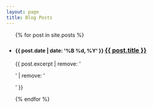 ```yaml
---
layout: page
title: Blog Posts
---
```


<ul class="posts">
  {% for post in site.posts %}
    <li>
      <h3 class="post-title">
        <small class="post-date">
          <time>{{ post.date | date: '%B %d, %Y' }}</time>
        </small>
        <a href="{{ post.url }}">
          {{ post.title }}
        </a>
      </h3>
      <p class="post-excerpt">
        {{ post.excerpt | remove: '<p>' | remove: '</p>' }}
      </p>
    </li>
  {% endfor %}
</ul>
